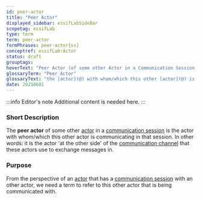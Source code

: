 ```yaml
---
id: peer-actor
title: "Peer Actor"
displayed_sidebar: essifLabSideBar
scopetag: essifLab
type: term
term: peer-actor
formPhrases: peer-actor{ss}
conceptref: essifLab:Actor
status: draft
grouptags:
hoverText: "Peer Actor (of some other Actor in a Communication Session): the Actor with whom/which this other Actor is communicating in that Communication Session."
glossaryTerm: "Peer Actor"
glossaryText: "the [actor](@) with whom/which this other [actor](@) is communicating in that [communication session](@)."
date: 20210601
---
```


:::info Editor's note
Additional content is needed here.
:::

### Short Description
The **peer actor** of some other [actor](@) in a [communication session](@) is the actor with whom/which this other actor is communicating in that session. In other words: it is the actor 'at the other side' of the [communication channel](@) that these actors use to exchange messages in.

### Purpose
From the perspective of an [actor](@) that has a [communication session](@) with an other actor, we need a term to refer to this other actor that is being communicated with.
